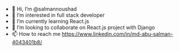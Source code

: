 - 👋 Hi, I’m @salmannoushad
- 👀 I’m interested in full stack developer
- 🌱 I’m currently learning React.js
- 💞️ I’m looking to collaborate on React.js project with Django
- 📫 How to reach me https://www.linkedin.com/in/md-abu-salman-4043401b8/

<!---
salmannoushad/salmannoushad is a ✨ special ✨ repository because its `README.md` (this file) appears on your GitHub profile.
You can click the Preview link to take a look at your changes.
--->
